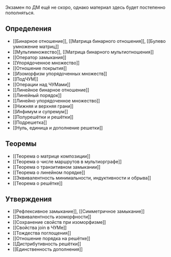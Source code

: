 Экзамен по ДМ ещё не скоро, однако материал здесь будет постепенно пополняться.

## Определения
- [[Бинарное отношение]], [[Матрица бинарного отношения]], [[Булево умножение матриц]]
- [[Мультимножество]], [[Матрица бинарного мультиотношения]]
- [[Оператор замыкания]]
- [[Упорядоченное множество]]
- [[Отношение покрытия]]
- [[Изоморфизм упорядоченных множеств]]
- [[ПодЧУМ]]
- [[Операции над ЧУМами]]
- [[Линейное бинарное отношение]]
- [[Линейный порядок]]
- [[Линейно упорядоченное множество]]
- [[Нижняя и верхняя грани]]
- [[Инфимум и супремум]]
- [[Полурешётки и решётки]]
- [[Подрешетка]]
- [[Нуль, единица и дополнение решетки]]

## Теоремы
- [[Теорема о матрице композиции]]
- [[Теорема о числе маршрутов в мультиорграфе]]
- [[Теорема о транзитивном замыкании]]
- [[Теорема о линейном порядке]]
- [[Эквивалентность минимальности, индуктивности и обрыва]]
- [[Теорема о решётке]]

## Утверждения
- [[Рефлексивное замыкание]], [[Симметричное замыкание]]
- [[Эквивалентность изоморфности]]
- [[Сохранение свойств при изоморфизме]]
- [[Свойства join в ЧУМе]]
- [[Тождества поглощения]]
- [[Отношение порядка на решётке]]
- [[Дистрибутивность решётки]]
- [[Единственность дополнения]]